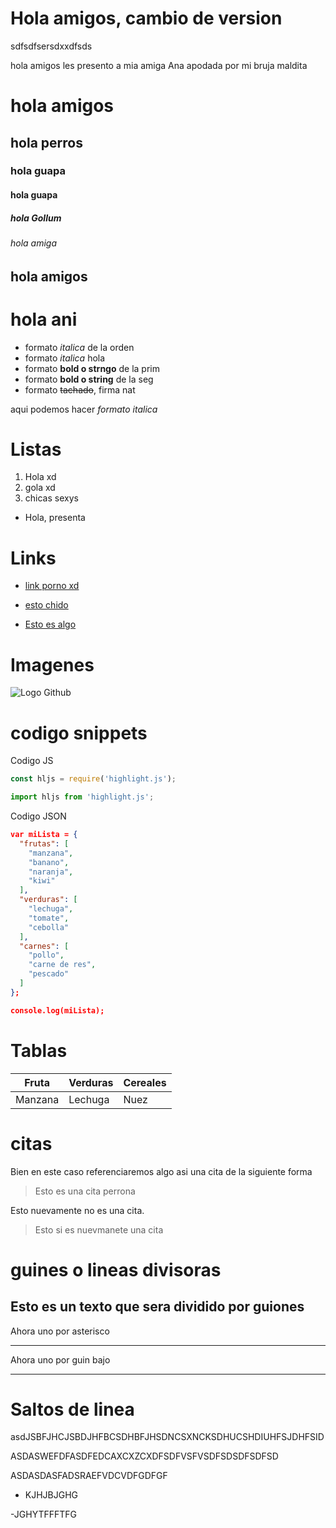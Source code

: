 # Hola amigos, cambio de version 
sdfsdfsersdxxdfsds


hola amigos les presento a mia amiga Ana apodada por mi bruja maldita 
# hola amigos
## hola perros 
### hola guapa 
#### hola guapa 
##### hola Gollum
###### hola amiga 

hola amigos
-----------

hola ani
========

- formato *italica* de la orden 
- formato _italica_ hola 
- formato **bold o strngo** de la prim 
- formato __bold o string__ de la seg 
- formato ~~tachado~~, firma nat 

aqui podemos hacer *formato italica*
# Listas
1. Hola xd
2. gola xd 
3. chicas sexys

- Hola, presenta 

# Links 
- <a href ="http://google.com"> link porno xd  </a>

- [esto chido](http://google.com)
- [Esto es algo](index.html)

# Imagenes
![Logo Github](https://assets-global.website-files.com/5f5a53e153805db840dae2db/64e79ca5aff2fb7295bfddf9_github-que-es.jpg)

# codigo snippets
Codigo JS
```JAVASCRIPT
const hljs = require('highlight.js');

import hljs from 'highlight.js';
```


Codigo JSON
```JSON
var miLista = { 
  "frutas": [
    "manzana",
    "banano",
    "naranja",
    "kiwi"
  ],
  "verduras": [
    "lechuga",
    "tomate",
    "cebolla"
  ],
  "carnes": [
    "pollo",
    "carne de res",
    "pescado"
  ]
};

console.log(miLista);
```

# Tablas 
|Fruta| Verduras |Cereales |
|-----|----------|---------|
|Manzana | Lechuga | Nuez |

# citas
Bien en este caso referenciaremos algo asi una cita de la siguiente forma
> Esto es una cita perrona

Esto nuevamente no es una cita. 
> Esto si es nuevmanete una cita 

# guines o lineas divisoras
Esto es un texto que sera dividido por guiones
---
Ahora uno por asterisco 

***

Ahora uno por guin bajo 
___

# Saltos de linea
asdJSBFJHCJSBDJHFBCSDHBFJHSDNCSXNCKSDHUCSHDIUHFSJDHFSID

ASDASWEFDFASDFEDCAXCXZCXDFSDFVSFVSDFSDSDFSDFSD

ASDASDASFADSRAEFVDCVDFGDFGF

- KJHJBJGHG

-JGHYTFFFTFG

